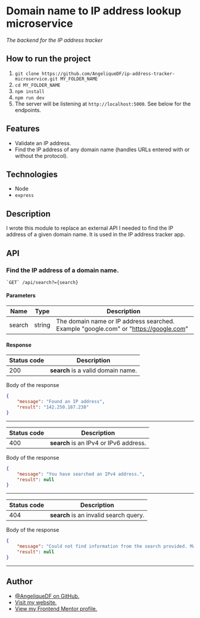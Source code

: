 # Domain name to IP address lookup microservice

_The backend for the IP address tracker_

## How to run the project

1. `git clone https://github.com/AngeliqueDF/ip-address-tracker-microservice.git MY_FOLDER_NAME`
2. `cd MY_FOLDER_NAME`
3. `npm install`
4. `npm run dev`
5. The server will be listening at `http://localhost:5000`. See below for the endpoints.

## Features

- Validate an IP address.
- Find the IP address of any domain name (handles URLs entered with or without the protocol).

## Technologies

- Node
- `express`

## Description

I wrote this module to replace an external API I needed to find the IP address of a given domain name. It is used in the IP address tracker app.

## API

### Find the IP address of a domain name.

```
`GET` /api/search?={search}
```

#### Parameters

| Name   | Type   | Description                                                                          |
| ------ | ------ | ------------------------------------------------------------------------------------ |
| search | string | The domain name or IP address searched. Example "google.com" or "https://google.com" |

#### Response

| Status code | Description                        |
| ----------- | ---------------------------------- |
| 200         | **search** is a valid domain name. |

Body of the response

```json
{
	"message": "Found an IP address",
	"result": "142.250.187.238"
}
```

---

| Status code | Description                            |
| ----------- | -------------------------------------- |
| 400         | **search** is an IPv4 or IPv6 address. |

Body of the response

```json
{
	"message": "You have searched an IPv4 address.",
	"result": null
}
```

---

| Status code | Description                            |
| ----------- | -------------------------------------- |
| 404         | **search** is an invalid search query. |

Body of the response

```json
{
	"message": "Could not find information from the search provided. Make sure to enter a valid the domain name or IP address.",
	"result": null
}
```

---

## Author

- [@AngeliqueDF on GitHub.](https://github.com/AngeliqueDF)
- [Visit my website.](https://adf.dev)
- [View my Frontend Mentor profile.](https://www.frontendmentor.io/profile/AngeliqueDF)
